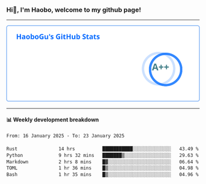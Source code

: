 <!--<h2 align="center"> Hi👋, I'm Haobo, welcome to my github page! </h2>-->
### Hi👋, I'm Haobo, welcome to my github page!
-------

<img href="https://github.com/HaoboGu" src="assets/stats.svg" alt="github stats" /> 

-------

#### 📊 **Weekly development breakdown**
<!--START_SECTION:waka-->

```txt
From: 16 January 2025 - To: 23 January 2025

Rust               14 hrs          ███████████░░░░░░░░░░░░░░   43.49 %
Python             9 hrs 32 mins   ███████▒░░░░░░░░░░░░░░░░░   29.63 %
Markdown           2 hrs 8 mins    █▓░░░░░░░░░░░░░░░░░░░░░░░   06.64 %
TOML               1 hr 36 mins    █▒░░░░░░░░░░░░░░░░░░░░░░░   04.98 %
Bash               1 hr 35 mins    █▒░░░░░░░░░░░░░░░░░░░░░░░   04.96 %
```

<!--END_SECTION:waka-->
<!--
backup url: https://github-readme-status-dusky-ten.vercel.app/api?username=HaoboGu&count_private=true&show_icons=true&theme=transparent&border_color=2f80ed
-->
<!--
**HaoboGu/HaoboGu** is a ✨ _special_ ✨ repository because its `README.md` (this file) appears on your GitHub profile.

Here are some ideas to get you started:

- 🔭 I’m currently working on AI-assisted programming tools
- 🌱 I’m currently learning ...
- 👯 I’m looking to collaborate on ...
- 🤔 I’m looking for help with ...
- 💬 Ask me about ...
- 📫 How to reach me: ...
- 😄 Pronouns: ...
- ⚡ Fun fact: ...
-->
